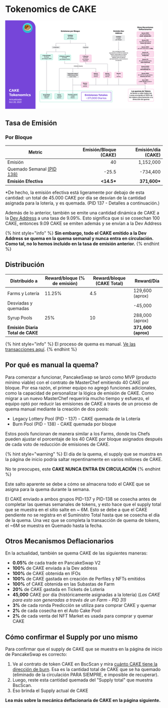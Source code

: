 # Tokenomics de CAKE

![](../../.gitbook/assets/Es.png)



## **Tasa de Emisión** <a href="emission-rate" id="emission-rate"></a>

### **Por Bloque**

| **Metric**                                                                  | **Emisión/Bloque (CAKE)** | **Emisión/día (CAKE)** |
| --------------------------------------------------------------------------- | ------------------------: | ---------------------: |
| Emisión                                                                     |                        40 |              1,152,000 |
| Quemado Semanal [(PID 138)](cake-tokenomics.md#why-is-the-cake-burn-manual) |                     -25.5 |               -734,400 |
| **Emisión Efectiva**                                                        |               **<14.5\*** |          **371,600\*** |

\*De hecho, la emisión efectiva está ligeramente por debajo de esta cantidad: un total de 45.000 CAKE por día se desvían de la cantidad asignada para la lotería, y es quemada. (PID 137 - Detalles a continuación.)

Además de lo anterior, también se emite una cantidad dinámica de CAKE a la [Dev Address](https://www.bscscan.com/address/0xd4cfec77cdc21573982ec85cf33cfde6cc677e74) a una tasa de 9.09%. Esto significa que si se cosechan 100 CAKE, entonces 9.09 CAKE se emiten además y se envían a la Dev Address

{% hint style="info" %}
**Sin embargo, todo el CAKE emitido a la Dev Address se quema en la quema semanal y nunca entra en circulación. Como tal, no lo hemos incluido en la tasa de emisión anterior.**
{% endhint %}

## Distribución <a href="distribution" id="distribution"></a>

| Distribuido a                    | Reward/bloque (% de emisión) | Reward/bloque (CAKE Total) | Reward/Día          |
| -------------------------------- | ---------------------------- | -------------------------- | ------------------- |
| Farms y Lotería                  | 11.25%                       | 4.5                        | 129,600 (aprox)     |
| Desviadas y quemadas             | ​                            | ​                          | -45,000             |
| Syrup Pools                      | 25%                          | 10                         | 288,000 (aprox)     |
| **Emisión Diaria Total de CAKE** | ​                            | ​                          | **371,600 (aprox)** |

{% hint style="info" %}
El proceso de quema es manual. [Ve las transacciones aquí](https://bscscan.com/token/0x0e09fabb73bd3ade0a17ecc321fd13a19e81ce82?a=0x000000000000000000000000000000000000dead).
{% endhint %}

## Por qué es manual la quema?

Para comenzar a funcionar, PancakeSwap se lanzó como MVP (producto mínimo viable) con el contrato de MasterChef emitiendo 40 CAKE por bloque. Por esa razón, el primer equipo no agregó funciones adicionales, como la capacidad de personalizar la lógica de emisión de CAKE. Como migrar a un nuevo MasterChef requeriría mucho tiempo y esfuerzo, el equipo optó por reducir las emisiones de CAKE a través de un proceso de quema manual mediante la creación de dos pools:

* Legacy Lottery Pool (PID - 137) - CAKE quemada de la Lotería
* Burn Pool (PID - 138) - CAKE quemada por bloque

Estos pools funcionan de manera similar a los Farms, donde los Chefs pueden ajustar el porcentaje de los 40 CAKE por bloque asignados después de cada voto de reducción de emisiones de CAKE.

{% hint style="warning" %}
El día de la quema, el supply que se muestra en la página de inicio podría saltar repentinamente en varios millones de CAKE.&#x20;

No te preocupes, este **CAKE NUNCA ENTRA EN CIRCULACIÓN**
{% endhint %}

Este salto aparente se debe a cómo se almacena todo el CAKE que se asigna para la quema durante la semana.

El CAKE enviado a ambos grupos PID-137 y PID-138 se cosecha antes de completar las quemas semanales de tokens, y esto hace que el supply total que se muestra en el sitio salte en \~ 6M. Esto se debe a que el CAKE pendiente no se registra en el Suministro Total hasta que se cosecha el día de la quema. Una vez que se completa la transacción de quema de tokens, el \~6M se muestra en Quemado hasta la fecha.

## **Otros Mecanismos Deflacionarios** <a href="other-deflationary-mechanics" id="other-deflationary-mechanics"></a>

En la actualidad, también se quema CAKE de las siguientes maneras:

* **0.05%** de cada trade en PancakeSwap V2
* **100%** de CAKE enviada a la Dev address
* **100%** de CAKE obtenida en IFOs
* **100%** de CAKE gastada en creación de Perfiles y NFTs emitidos
* **100%** of CAKE obtenida en las Subastas de Farm
* **20%** de CAKE gastada en Tickets de Lotería
* **45,000** CAKE por día (históricamente asignadas a la lotería) (_Las CAKE para esto son generadas a través de un Farm - PID 31)_
* **3%** de cada ronda Predicción se utiliza para comprar CAKE y quemar
* **2%** de cada cosecha en el Auto Cake Pool
* **2%** de cada venta del NFT Market es usada para comprar y quemar CAKE

## Cómo confirmar el Supply por uno mismo

Para confirmar que el supply de CAKE que se muestra en la página de inicio de PancakeSwap es correcto:

1. Ve al contrato de token CAKE en BscScan y mira [cuánto CAKE tiene la dirección de burn](https://bscscan.com/token/0x0e09fabb73bd3ade0a17ecc321fd13a19e81ce82#balances). Esa es la cantidad total de CAKE que se ha quemado (eliminado de la circulación PARA SIEMPRE, e imposible de recuperar).
2. Luego, reste esta cantidad quemada del "Supply total" que muestra BscScan.
3. Eso brinda el Supply actual de CAKE



**Lea más sobre la mecánica deflacionaria de CAKE en la página siguiente.**
